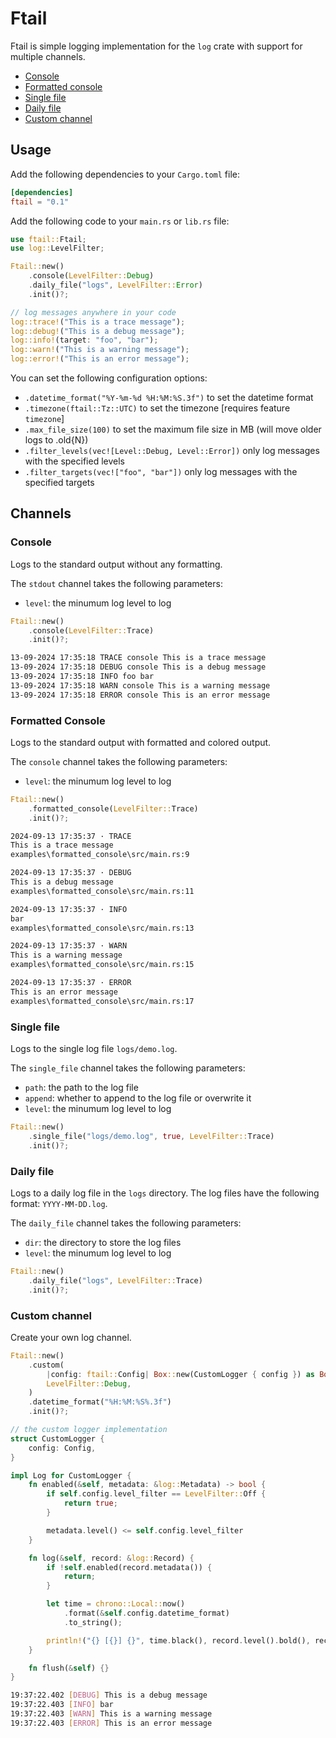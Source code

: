 # Ftail

Ftail is simple logging implementation for the `log` crate with support for multiple channels.

- [Console](#console)
- [Formatted console](#formatted-console)
- [Single file](#single-file)
- [Daily file](#daily-file)
- [Custom channel](#custom-channel)

## Usage

Add the following dependencies to your `Cargo.toml` file:

```toml
[dependencies]
ftail = "0.1"
```

Add the following code to your `main.rs` or `lib.rs` file:

```rust
use ftail::Ftail;
use log::LevelFilter;

Ftail::new()
    .console(LevelFilter::Debug)
    .daily_file("logs", LevelFilter::Error)
    .init()?;

// log messages anywhere in your code
log::trace!("This is a trace message");
log::debug!("This is a debug message");
log::info!(target: "foo", "bar");
log::warn!("This is a warning message");
log::error!("This is an error message");
```

You can set the following configuration options:

- `.datetime_format("%Y-%m-%d %H:%M:%S.3f")` to set the datetime format
- `.timezone(ftail::Tz::UTC)` to set the timezone [requires feature `timezone`]
- `.max_file_size(100)` to set the maximum file size in MB (will move older logs to .old{N})
- `.filter_levels(vec![Level::Debug, Level::Error])` only log messages with the specified levels
- `.filter_targets(vec!["foo", "bar"])` only log messages with the specified targets

## Channels

### Console

Logs to the standard output without any formatting.

The `stdout` channel takes the following parameters:

- `level`: the minumum log level to log

```rust
Ftail::new()
    .console(LevelFilter::Trace)
    .init()?;
```

```sh
13-09-2024 17:35:18 TRACE console This is a trace message
13-09-2024 17:35:18 DEBUG console This is a debug message
13-09-2024 17:35:18 INFO foo bar
13-09-2024 17:35:18 WARN console This is a warning message
13-09-2024 17:35:18 ERROR console This is an error message
```

### Formatted Console

Logs to the standard output with formatted and colored output.

The `console` channel takes the following parameters:

- `level`: the minumum log level to log

```rust
Ftail::new()
    .formatted_console(LevelFilter::Trace)
    .init()?;
```

```sh
2024-09-13 17:35:37 · TRACE
This is a trace message
examples\formatted_console\src/main.rs:9

2024-09-13 17:35:37 · DEBUG
This is a debug message
examples\formatted_console\src/main.rs:11

2024-09-13 17:35:37 · INFO
bar
examples\formatted_console\src/main.rs:13

2024-09-13 17:35:37 · WARN
This is a warning message
examples\formatted_console\src/main.rs:15

2024-09-13 17:35:37 · ERROR
This is an error message
examples\formatted_console\src/main.rs:17
```

### Single file

Logs to the single log file `logs/demo.log`.

The `single_file` channel takes the following parameters:

- `path`: the path to the log file
- `append`: whether to append to the log file or overwrite it
- `level`: the minumum log level to log

```rust
Ftail::new()
    .single_file("logs/demo.log", true, LevelFilter::Trace)
    .init()?;
```

### Daily file

Logs to a daily log file in the `logs` directory. The log files have the following format: `YYYY-MM-DD.log`.

The `daily_file` channel takes the following parameters:

- `dir`: the directory to store the log files
- `level`: the minumum log level to log

```rust
Ftail::new()
    .daily_file("logs", LevelFilter::Trace)
    .init()?;
```

### Custom channel

Create your own log channel.

```rust
Ftail::new()
    .custom(
        |config: ftail::Config| Box::new(CustomLogger { config }) as Box<dyn Log + Send + Sync>,
        LevelFilter::Debug,
    )
    .datetime_format("%H:%M:%S%.3f")
    .init()?;

// the custom logger implementation
struct CustomLogger {
    config: Config,
}

impl Log for CustomLogger {
    fn enabled(&self, metadata: &log::Metadata) -> bool {
        if self.config.level_filter == LevelFilter::Off {
            return true;
        }

        metadata.level() <= self.config.level_filter
    }

    fn log(&self, record: &log::Record) {
        if !self.enabled(record.metadata()) {
            return;
        }

        let time = chrono::Local::now()
            .format(&self.config.datetime_format)
            .to_string();

        println!("{} [{}] {}", time.black(), record.level().bold(), record.args());
    }

    fn flush(&self) {}
}
```

```sh
19:37:22.402 [DEBUG] This is a debug message
19:37:22.403 [INFO] bar
19:37:22.403 [WARN] This is a warning message
19:37:22.403 [ERROR] This is an error message
```
